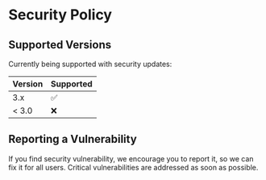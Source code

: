 # Security Policy

## Supported Versions

Currently being supported with security updates:

| Version | Supported          |
| ------- | ------------------ |
| 3.x     | :white_check_mark: |
| < 3.0   | :x:                |

## Reporting a Vulnerability

If you find security vulnerability, we encourage you to report it, so we can fix it for all users.
Critical vulnerabilities are addressed as soon as possible. 


